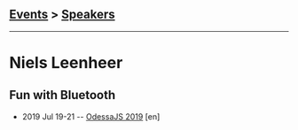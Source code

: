 ## [Events](../README.md) > [Speakers](../speakers.md)
---

# Niels Leenheer

## Fun with Bluetooth
- 2019 Jul 19-21 -- [OdessaJS 2019](https://www.youtube.com/watch?v=UYyPRddn9J4) [en]   
